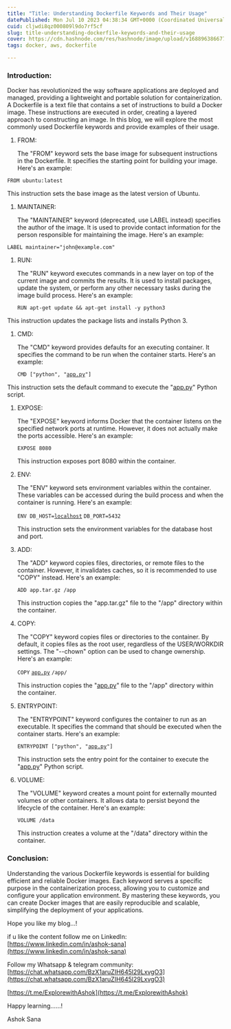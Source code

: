 ```yaml
---
title: "Title: Understanding Dockerfile Keywords and Their Usage"
datePublished: Mon Jul 10 2023 04:38:34 GMT+0000 (Coordinated Universal Time)
cuid: cljwdi8qz000809l9do7rf5cf
slug: title-understanding-dockerfile-keywords-and-their-usage
cover: https://cdn.hashnode.com/res/hashnode/image/upload/v1688963866777/d7abd472-184b-42f3-914c-826fb9f596e7.png
tags: docker, aws, dockerfile

---
```


### **Introduction**:

Docker has revolutionized the way software applications are deployed and managed, providing a lightweight and portable solution for containerization. A Dockerfile is a text file that contains a set of instructions to build a Docker image. These instructions are executed in order, creating a layered approach to constructing an image. In this blog, we will explore the most commonly used Dockerfile keywords and provide examples of their usage.

1. FROM:
    
    The "FROM" keyword sets the base image for subsequent instructions in the Dockerfile. It specifies the starting point for building your image. Here's an example:
    

`FROM ubuntu:latest`

This instruction sets the base image as the latest version of Ubuntu.

1. MAINTAINER:
    
    The "MAINTAINER" keyword (deprecated, use LABEL instead) specifies the author of the image. It is used to provide contact information for the person responsible for maintaining the image. Here's an example:
    

`LABEL maintainer="john@example.com"`

1. RUN:
    
    The "RUN" keyword executes commands in a new layer on top of the current image and commits the results. It is used to install packages, update the system, or perform any other necessary tasks during the image build process. Here's an example:
    
    `RUN apt-get update && apt-get install -y python3`
    

This instruction updates the package lists and installs Python 3.

1. CMD:
    
    The "CMD" keyword provides defaults for an executing container. It specifies the command to be run when the container starts. Here's an example:
    
    `CMD ["python", "`[`app.py`](http://app.py)`"]`
    

This instruction sets the default command to execute the "[app.py](http://app.py)" Python script.

1. EXPOSE:
    
    The "EXPOSE" keyword informs Docker that the container listens on the specified network ports at runtime. However, it does not actually make the ports accessible. Here's an example:
    
    `EXPOSE 8080`
    
    This instruction exposes port 8080 within the container.
    
2. ENV:
    
    The "ENV" keyword sets environment variables within the container. These variables can be accessed during the build process and when the container is running. Here's an example:
    
    `ENV DB_HOST=`[`localhost`](http://localhost) `DB_PORT=5432`
    
    This instruction sets the environment variables for the database host and port.
    
3. ADD:
    
    The "ADD" keyword copies files, directories, or remote files to the container. However, it invalidates caches, so it is recommended to use "COPY" instead. Here's an example:
    
    `ADD app.tar.gz /app`
    
    This instruction copies the "app.tar.gz" file to the "/app" directory within the container.
    
4. COPY:
    
    The "COPY" keyword copies files or directories to the container. By default, it copies files as the root user, regardless of the USER/WORKDIR settings. The "--chown" option can be used to change ownership. Here's an example:
    
    `COPY` [`app.py`](http://app.py) `/app/`
    
    This instruction copies the "[app.py](http://app.py)" file to the "/app" directory within the container.
    
5. ENTRYPOINT:
    
    The "ENTRYPOINT" keyword configures the container to run as an executable. It specifies the command that should be executed when the container starts. Here's an example:
    
    `ENTRYPOINT ["python", "`[`app.py`](http://app.py)`"]`
    
    This instruction sets the entry point for the container to execute the "[app.py](http://app.py)" Python script.
    
6. VOLUME:
    
    The "VOLUME" keyword creates a mount point for externally mounted volumes or other containers. It allows data to persist beyond the lifecycle of the container. Here's an example:
    
    `VOLUME /data`
    
    This instruction creates a volume at the "/data" directory within the container.
    

### **Conclusion:**

Understanding the various Dockerfile keywords is essential for building efficient and reliable Docker images. Each keyword serves a specific purpose in the containerization process, allowing you to customize and configure your application environment. By mastering these keywords, you can create Docker images that are easily reproducible and scalable, simplifying the deployment of your applications.

Hope you like my blog...!

if u like the content follow me on LinkedIn: [https://www.linkedin.com/in/ashok-sana](https://www.linkedin.com/in/ashok-sana)

Follow my Whatsapp & telegram community: [https://chat.whatsapp.com/BzX1aruZIH645l29LxvgO3](https://chat.whatsapp.com/BzX1aruZIH645l29LxvgO3)

[https://t.me/ExplorewithAshok](https://t.me/ExplorewithAshok)

Happy learning......!

Ashok Sana